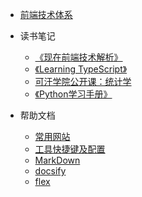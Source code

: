* [前端技术体系](csii/Technology.md)

* 读书笔记
    
    * [《现在前端技术解析》](readlog/现在前端技术解析.md)
    * [《Learning TypeScript》](readlog/learningtypescript.md)
    * [可汗学院公开课：统计学](readlog/khstatistics.md)
    * [《Python学习手册》](readlog/python学习手册.md)

* 帮助文档
    * [常用网站](help/utilweb.md)
    * [工具快捷键及配置](help/keyhelp.md)
    * [MarkDown](help/markdownhelp.md)
    * [docsify](help/docsifyhelp.md)
    * [flex](help/flex.md)
